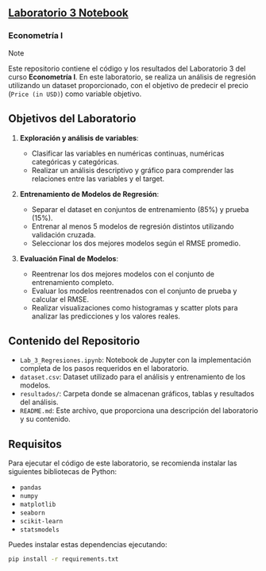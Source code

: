 ## [Laboratorio 3 Notebook](lab_3.ipynb) 
### Econometría I

> [!NOTE]
> Este repositorio contiene el código y los resultados del Laboratorio 3 del curso **Econometría I**. En este laboratorio, se realiza un análisis de regresión utilizando un dataset proporcionado, con el objetivo de predecir el precio (`Price (in USD)`) como variable objetivo. 

## Objetivos del Laboratorio

1. **Exploración y análisis de variables**:
   - Clasificar las variables en numéricas continuas, numéricas categóricas y categóricas.
   - Realizar un análisis descriptivo y gráfico para comprender las relaciones entre las variables y el target.

2. **Entrenamiento de Modelos de Regresión**:
   - Separar el dataset en conjuntos de entrenamiento (85%) y prueba (15%).
   - Entrenar al menos 5 modelos de regresión distintos utilizando validación cruzada.
   - Seleccionar los dos mejores modelos según el RMSE promedio.

3. **Evaluación Final de Modelos**:
   - Reentrenar los dos mejores modelos con el conjunto de entrenamiento completo.
   - Evaluar los modelos reentrenados con el conjunto de prueba y calcular el RMSE.
   - Realizar visualizaciones como histogramas y scatter plots para analizar las predicciones y los valores reales.

## Contenido del Repositorio

- `Lab_3_Regresiones.ipynb`: Notebook de Jupyter con la implementación completa de los pasos requeridos en el laboratorio.
- `dataset.csv`: Dataset utilizado para el análisis y entrenamiento de los modelos.
- `resultados/`: Carpeta donde se almacenan gráficos, tablas y resultados del análisis.
- `README.md`: Este archivo, que proporciona una descripción del laboratorio y su contenido.

## Requisitos

Para ejecutar el código de este laboratorio, se recomienda instalar las siguientes bibliotecas de Python:
- `pandas`
- `numpy`
- `matplotlib`
- `seaborn`
- `scikit-learn`
- `statsmodels`

Puedes instalar estas dependencias ejecutando:
```bash
pip install -r requirements.txt
